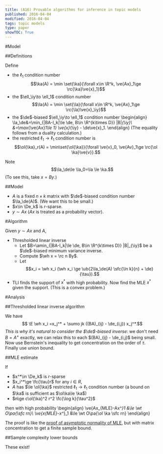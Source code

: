 ```yaml
---
title: (A16) Provable algorithms for inference in topic models
published: 2016-04-04
modified: 2016-04-04
tags: topic models
type: paper
showTOC: True
---
```


#Model

##Definitions

Define

*   the $\ell_1$ condition number
    $$\ka(A) = \min \set{\ka}{\forall x\in \R^k, \ve{Ax}_1\ge \rc{\ka}\ve{x}_1}$$
*   the $\ell_\iy\to \ell_1$ condition number
	$$\la(A) = \min \set{\la}{\forall x\in \R^k, \ve{Ax}_1\ge \rc{\la}\ve{x}_\iy}$$
*   the $\de$-biased $\ell_\iy\to \ell_1$ condition number
    \begin{align}
	\la_\de&=\min_{|BA-I_k|\le \de, B\in \R^{k\times D}} |B|_{\iy}\\
	&=\max_{\ve{Ax}_1\le 1} \ve{x}_{\iy} - \de\ve{x}_1.
	\end{align}
	(The equality follows from a duality calculation.)
*   the restricted $\ell_1\to \ell_1$ condition number is
	$$\ol{\ka}_r(A) = \min\set{\ol{\ka}}{\forall \ve{v}_0, \ve{Av}_1\ge \rc{\ol \ka}\ve{v}}.$$

Note
$$\la_\de\le \la_0=\la \le \ka.$$
(To see this, take $x=By$.)

##Model

* $A$ is a fixed $n\times k$ matrix with $\de$-biased condition number $\la_\de(A)$. (We want this to be small.)
* $x\in \De_k$ is $r$-sparse.
* $y\sim Ax$ ($Ax$ is treated as a probability vector).

#Algorithm

Given $y\sim Ax$ and $A$,

*   Thresholded linear inverse
	* Let $B=\amin_{|BA-I_k|\le \de, B\in \R^{k\times D}} |B|_{\iy}$ be a $\de$-biased minimum variance inverse.
	* Compute $\wh x = \rc n By$.
	* Let $$x_i = \wh x_i (\wh x_i \ge \ub{2\la_\de(A) \sfc{\ln k}{n} + \de}{\tau}).$$
*   TLI finds the support of $x^*$ with high probability. Now find the MLE $x^*$ given the support. (This is a convex problem.)

#Analysis

##Thresholded linear inverse algorithm

We have
$$ \E \wh x_i  =x_j^* + \sumo jk ((BA)_{ij} - \de_{i,j}) x_j^*.$$
*This is why it's natural to consider the $\de$-biased inverse*: we don't need $B=A^+$ exactly, we can relax this to each $(BA)_{ij} - \de_{i,j}$ being small. Now use Bernstein's inequality to get concentration on the order of $\tau$. Finally use union bound.
<!--check this-->

##MLE estimate

If

* $x^*\in \De_k$ is $r$-sparse
* $x_i^*\ge \fc{\tau}r$ for any $i\in R$,
* $A$ has $\le \ol{\ka}$ restricted $\ell_1\to \ell_1$ condition number (a bound on $\ka$ is sufficient as $\ol\ka\le \ka$)
* $n\ge c\ol{\ka}^2 r^2 \fc{\log k}{\tau^2}$

then with high probability
\begin{align}
\ve{Ax_{MLE}-Ax^*}_1 &\le \wt O\pa{\sfc rn}\\
\ve{x_{MLE}-x^*}_1 &\le \wt O\pa{\ol \ka \sfc rn}
\end{align}

The proof is like the [proof of asymptotic normality of MLE](../../math/statistics/fisher-info.html), but with matrix concentration to get a finite sample bound.

##Sample complexity lower bounds

These exist!


